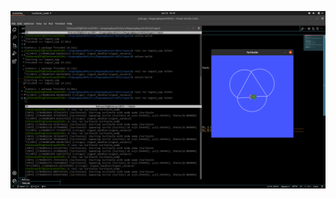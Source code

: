 ![a](https://github.com/nitroz23/MagangBayu24-ROS2/blob/main/tugas3/docs/Screenshot%20from%202024-01-23%2016-34-17.png)